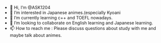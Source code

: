 - 👋 Hi, I’m @ASK1204
- 👀 I’m interested in Japanese animes.(especially Kyoani
- 🌱 I’m currently learning c++ and TOEFL nowadays.
- 💞️ I’m looking to collaborate on English learning and Japanese learning.
- 📫 How to reach me : Please discuss questions about study with me and maybe talk about animes.

<!---
ASK1204/ASK1204 is a ✨ special ✨ repository because its `README.md` (this file) appears on your GitHub profile.
You can click the Preview link to take a look at your changes.
--->
